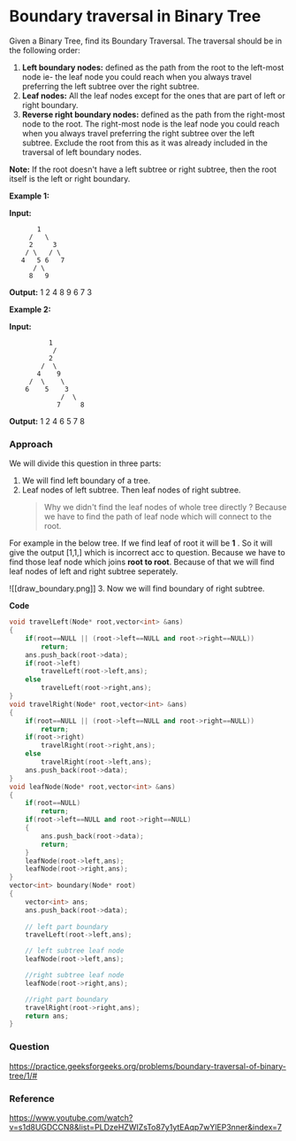 # Boundary traversal in Binary Tree

Given a Binary Tree, find its Boundary Traversal. The traversal should be in the following order: 

1.  **Left boundary nodes:** defined as the path from the root to the left-most node ie- the leaf node you could reach when you always travel preferring the left subtree over the right subtree. 
2.  **Leaf nodes:** All the leaf nodes except for the ones that are part of left or right boundary.
3.  **Reverse right boundary nodes:** defined as the path from the right-most node to the root. The right-most node is the leaf node you could reach when you always travel preferring the right subtree over the left subtree. Exclude the root from this as it was already included in the traversal of left boundary nodes.

**Note:** If the root doesn't have a left subtree or right subtree, then the root itself is the left or right boundary.


**Example 1:**

**Input:** 
```
	   1 
	 /   \
     2     3 
	/ \   / \ 
   4   5 6   7
      / \
     8   9 
 ```
 
 **Output:** 1 2 4 8 9 6 7 3
 
 **Example 2:**

**Input:**
 ```
 		   1
           / 
          2
        /  \
       4    9
     /  \    \
    6    5    3
             /  \
            7     8  
```

**Output:** 1 2 4 6 5 7 8

### Approach

We will divide this question in three parts:
1. We will find left boundary of a tree.
2. Leaf nodes of left subtree. Then leaf nodes of right subtree.
	> Why we didn't find the leaf nodes of whole tree directly ?
	> Because we have to find the path of leaf node which will connect to the root.
	
For example in the below tree. If we find leaf of root it will be **1** . So it will give the output [1,1,] which is incorrect acc to question. Because we have to find those leaf node which joins **root to root**.  Because of that we will find leaf nodes of left and right subtree seperately.

![[draw_boundary.png]]
 3. Now we will find boundary of right subtree.

**Code**

```C++
void travelLeft(Node* root,vector<int> &ans)
{
    if(root==NULL || (root->left==NULL and root->right==NULL))
        return;
    ans.push_back(root->data);
    if(root->left)
        travelLeft(root->left,ans);
    else
        travelLeft(root->right,ans);
}
void travelRight(Node* root,vector<int> &ans)
{
    if(root==NULL || (root->left==NULL and root->right==NULL))
        return;
    if(root->right)
        travelRight(root->right,ans);
    else
        travelRight(root->left,ans);
    ans.push_back(root->data);
}
void leafNode(Node* root,vector<int> &ans)
{
    if(root==NULL)
        return;
    if(root->left==NULL and root->right==NULL)
    {
        ans.push_back(root->data);
        return;
    }
    leafNode(root->left,ans);
    leafNode(root->right,ans);
}
vector<int> boundary(Node* root)
{
    vector<int> ans;
    ans.push_back(root->data);
    
    // left part boundary
    travelLeft(root->left,ans);

    // left subtree leaf node
    leafNode(root->left,ans);

    //right subtree leaf node
    leafNode(root->right,ans);

    //right part boundary
    travelRight(root->right,ans);
    return ans; 
}
```

### Question

https://practice.geeksforgeeks.org/problems/boundary-traversal-of-binary-tree/1/#


### Reference
https://www.youtube.com/watch?v=s1d8UGDCCN8&list=PLDzeHZWIZsTo87y1ytEAqp7wYlEP3nner&index=7